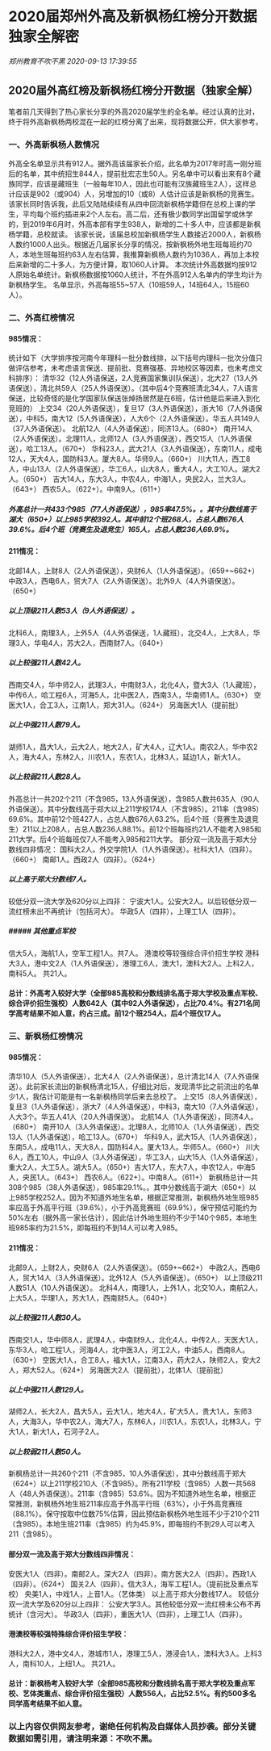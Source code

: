 # 2020届郑州外高及新枫杨红榜分开数据独家全解密 
###### 郑州教育不吹不黑 2020-09-13 17:39:55  
## 2020届外高红榜及新枫杨红榜分开数据（独家全解） 
笔者前几天得到了热心家长分享的外高2020届学生的全名单。经过认真的比对，终于将外高新枫杨两校混在一起的红榜分离了出来，现将数据公开，供大家参考。 
### 一、外高新枫杨人数情况 
外高全名单显示共有912人。据外高该届家长介绍，此名单为2017年时高一刚分班后的名单，其中统招生844人，提前批宏志生50人。另名单中可以看出来有8个藏族同学，应该是藏班生（一般每年10人，因此也可能有汉族藏班生2人），这样总计应该是902（或904）人，另增加的10（或8）人估计应该是新枫杨的竞赛生。该家长同时告诉我，此后又陆陆续续有从四中回流新枫杨学籍但在总校上课的学生，平均每个班约插进来2个人左右。高二后，还有极少数同学出国留学或休学的，到2019年6月时，外高本部有学生938人，新增的二十多人中，应该都是新枫杨学籍，总校就读。
该家长说，该届总校加新枫杨学生人数接近2000人，新枫杨人数约1000人出头。根据近几届家长分享的情况，按新枫杨外地生班每班约70人，本地生班每班约63人左右估算，我推算新枫杨人数约为1036人，再加上本校后来新增的二十多人，为方便计算，取1060人计算。 
本次统计外高数据均按912人原始名单统计。新枫杨数据按1060人统计，不在外高912人名单内的学生均计为新枫杨学生。 
名单显示，外高每班55~57人（10班59人，14班64人，15班60人）。 
### 二、外高红榜情况
#### 985情况：
统计如下（大学排序按河南今年理科一批分数线排，以下括号内理科一批次分值只做评估参考，未考虑语言保送、提前批、竞赛强基、异地校区等因素，也未考虑文科排序）：
清华32（12人外语保送，2人竞赛国家集训队保送），北大27（13人外语保送），清北共59人（25人外语保送）。（其中后4个竞赛班清北34人，7人语言保送，比较奇怪的是化学国家队保送张焯扬居然是在6班，估计他是后来进入到化竞班的）
上交34（20人外语保送），复旦17（3人外语保送），浙大16（7人外语保送），中科5，南大12（5人外语保送），人大6个（2人外语保送）。华五人共149人（37人外语保送）。
北航12人（4人外语保送），同济13人。（680+）
南开14人（2人外语保送）。北理11人，北师12人（3人外语保送），西交15人（1人外语保送），哈工13人。（670+）
华科23人，武大21人（3人外语保送），东南11人，成电12人，天大4人，国防科3人。厦大8人。华师9人。（660+）
川大11人，西工8人，中山13人（2人外语保送），华工6人，山大8人，重大4人，大工10人。湖大2人。（650+）
吉大14人，东大3人，中农4人，中海1人，央民2人，兰大3人。（643+）
西农5人。（622+）。中南9人。（611+）
##### 外高总计一共433个985（77人外语保送），985率47.5%。。其中分数线高于湖大（650+）以上985学校392人。其中前12个班268人，占总人数676人39.6%。后4个班（竞赛生及退竞生）165人，占总人数236人69.9%。
#### 211情况：
北邮14人，上财8人（2人外语保送），央财6人（1人外语保送）。（659+~662+）
中政3人，西电6人，贸大7人（2人外语保送）。北外9人（4人外语保送）。（650+）
##### 以上顶级211人数53人（9人外语保送）。
北科6人，南理3人，上外5人（4人外语保送，1人藏班），北交4人，上大8人，华理3人，华电4人，苏大2人，西南财7人。（640+）
##### 以上较强211人数42人。
西南交4人，华中师2人，武理3人，中南财3人，北化4人，暨大3人（1人藏班），中传6人，哈工程6人，河海5人，北中医2人，西南3人，华南师1人。（630+）
空医大1人，合工3人，江南1人，郑大31人。（624+）
另海医大1人（提前批）
##### 以上中强211人数79人。
湖师1人，昌大1人，云大2人，地大2人，矿大4人，辽大1人。南农2人，华中农2人，海大4人，东林2人，川农1人，东农1人，北林3人，延边1人，新大1人。
##### 以上较弱211人数28人。
外高总计一共202个211（不含985，13人外语保送），含985人数共635人（90人外语保送）。其中分数线高于郑大以上211学校174人（不含985）。211率（含985）69.6%。其中前12个班427人，占总人数676人63.2%。后4个班（竞赛生及退竞生）211以上208人，占总人数236人88.1%。前12个班每班约21人不能考入985和211大学。后4个班每班仅7人不能考入985和211大学。
部分双一流及高于郑大分数线四非情况：
国科大2人。外交学院1人（1人外语保送）。社科大1人（四非）。（660+）
南邮1人。西政2人（四非）。（624+）
##### 以上高于郑大分数线7人。
较低分双一流大学及620分以上四非：
宁波大1人。公安大2人。以后较低分双一流红榜未出不再统计（包括河大）。
华政5人（四非），上理工1人（四非）。
##### ##### 其他重点军校
信大5人，海航1人，空军工程1人。共7人。
港澳校等较强综合评价招生学校
港科大3人，港中文2人（1人外语保送），港理工6人，澳大1，澳科大2人。上科2人，南科5人。
共21人。
#### 总计：外高考入较好大学（全部985高校和分数线排名高于郑大学校及重点军校、综合评价招生强校）人数642人（其中92人外语保送），占比70.4%。有271名同学高考结果不如人意，约占三成。前12个班254人，后4个班仅17人。 
### 三、新枫杨红榜情况 
#### 985情况：
清华10人（5人外语保送），北大4人（2人外语保送），总计清北14人（7人外语保送）。此前家长流出的新枫杨清北15人，仔细比对后，发现清华比之前流出的名单少1人，我估计可能是有一名新枫杨同学后来去总校了。 
上交15（8人外语保送），复旦3（1人外语保送），浙大7（4人外语保送），中科3，南大10（7人外语保送），人大3个。华五人41人（20人外语保送）。 
北航14人（1人外语保送），同济4人。（680+） 
南开10人（3人外语保送）。北理8人，北师10人（1人外语保送），西交13人（1人外语保送），哈工13人。（670+） 
华科9人，武大15人（1人外语保送），东南5人，成电11人，天大8人，国防科4人。厦大13人。华师5人。（660+） 
川大6人，西工10人，中山9人（3人外语保送），华工3人，山大15人（1人外语保送），重大2人，大工5人。湖大5人。（650+）吉大17人，东大7人，中农12人，中海5人，央民1人。（643+） 
西农6人。（622+）。中南8人。（611+） 
新枫杨总计一共308个985（38人外语保送），985率29.1%。。其中分数线高于湖大（650+）以上985学校252人。因为不知道外地生名单，根据正常推测，新枫杨外地生班985率应高于外高平行班（39.6%），小于外高竞赛班（69.9%），保守预估可能约为50%左右（据外高一家长估计），因此估计外地生班约不少于140个985，本地生班985率约为21.5%，即每班约不到14人可以考入985。 
#### 211情况：
北邮9人，上财2人，央财6人（2人外语保送）。（659+~662+）
中政2人，西电6人，贸大14人（3人外语保送）。北外12人（5人外语保送）。（650+）
以上顶级211人数51人（10人外语保送）。
北科4人，南理1人，上外1人，北交10人，南航2人，上大5人，华理1人，苏大1人，西南财5人。（640+）
##### 以上较强211人数30人。
西南交1人，华中师8人，武理4人，中南财9人，北化4人，中传2人，天医大1人，东华3人，哈工程1人，河海4人，北中医3人，河工2人，中油5人，西南8人。（630+）
空医大1人，合工8人，福大1人，江南3人，药大2人，陕师2人，安大2人，郑大52人。（624+）
另海医大2人（提前批），北体1人（提前批）
##### 以上中强211人数129人。
湖师2人，长大2人，昌大5人，云大1人，地大4人，矿大5人，贵大1人，东师3人，大海3人，华中农2人，海大7人，东林6人，川农1人，东农1人，北林3人，宁大1人，新大1人，石河子2人。
##### 以上较弱211人数50人。
新枫杨总计一共260个211（不含985，10人外语保送），其中分数线高于郑大（624+）以上211学校210人（不含985）。所有211学校（含985）人数一共568人（48人外语保送）。211率（含985）53.6%。因为不知道外地生名单，根据正常推测，新枫杨外地生班211率应高于外高平行班（63%），小于外高竞赛班（88.1%）。保守按取中位数75%估算，因此预估新枫杨外地生班不少于210个211（含985）。本地生班211率（含985）约为45.9%，即每班约不到29人可以考入211（含985）。
#### 部分双一流及高于郑大分数线四非情况：
安医大1人（四非）。南邮2人。深大2人（四非）。南方医大2人（四非）。西政1人（四非）。（624+）
国关2人（四非）。信大3人，海军工程1人。（提前批及重点军校）
央美1人，中戏1人，上音1人。（艺体类）
以上高于郑大分数线17人。
较低分双一流大学及620分以上四非：
公安大学3人。其他较低分双一流红榜未公布不再统计（含河大）。
华政3人（四非），重医大1人（四非），上理工1人（四非）。
#### 港澳校等较强特殊综合评价招生学校：
港科大2人，港中文4人，港城市1人，港理工5人，港浸会1人，澳科大3人。上科3人，南科10人，上纽1人。
共21人。
#### 总计：新枫杨考入较好大学（全部985高校和分数线排名高于郑大学校及重点军校、艺体类重点、综合评价招生强校）人数556人，占比52.5%。有约500多名同学高考结果不如人意。
### 以上内容仅供网友参考，谢绝任何机构及自媒体人员抄袭。部分关键数据如需引用，请注明来源：不吹不黑。
